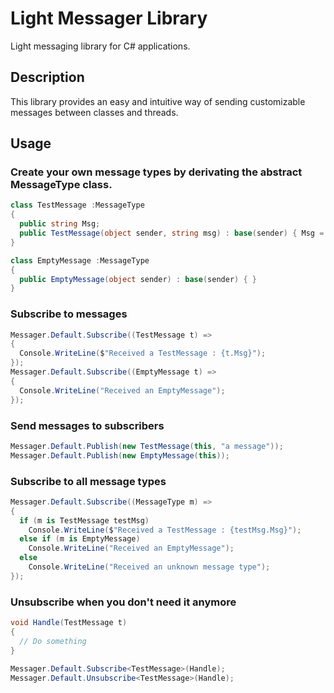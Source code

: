 # Light Messager Library

Light messaging library for C# applications.

## Description

This library provides an easy and intuitive way of sending customizable messages between classes and threads.

## Usage

### Create your own message types by derivating the abstract MessageType class.

```c#
class TestMessage :MessageType
{
  public string Msg;
  public TestMessage(object sender, string msg) : base(sender) { Msg = msg; }
}

class EmptyMessage :MessageType
{
  public EmptyMessage(object sender) : base(sender) { }
}
```

### Subscribe to messages

```c#
Messager.Default.Subscribe((TestMessage t) =>
{
  Console.WriteLine($"Received a TestMessage : {t.Msg}");
});
Messager.Default.Subscribe((EmptyMessage t) =>
{
  Console.WriteLine("Received an EmptyMessage");
});
```

### Send messages to subscribers

```c#
Messager.Default.Publish(new TestMessage(this, "a message"));
Messager.Default.Publish(new EmptyMessage(this));
```

### Subscribe to all message types

```c#
Messager.Default.Subscribe((MessageType m) =>
{
  if (m is TestMessage testMsg)
    Console.WriteLine($"Received a TestMessage : {testMsg.Msg}");
  else if (m is EmptyMessage)
    Console.WriteLine("Received an EmptyMessage");
  else
    Console.WriteLine("Received an unknown message type");
});
```

### Unsubscribe when you don't need it anymore

```c#
void Handle(TestMessage t)
{
  // Do something
}

Messager.Default.Subscribe<TestMessage>(Handle);
Messager.Default.Unsubscribe<TestMessage>(Handle);
```
